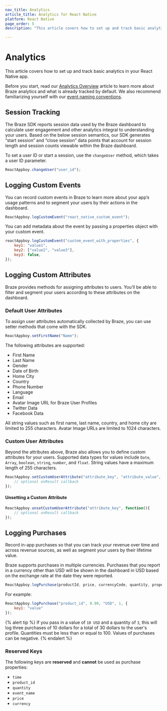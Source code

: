 ```yaml
---
nav_title: Analytics
article_title: Analytics for React Native
platform: React Native
page_order: 5
description: "This article covers how to set up and track basic analytics in the React Native app."

---
```


# Analytics

This article covers how to set up and track basic analytics in your React Native app.

Before you start, read our [Analytics Overview][0] article to learn more about Braze analytics and what is already tracked by default. We also recommend familiarizing yourself with our [event naming conventions][1].

## Session Tracking

<!-- COPIED: Android/Analytics/Tracking Sessions -->

The Braze SDK reports session data used by the Braze dashboard to calculate user engagement and other analytics integral to understanding your users. Based on the below session semantics, our SDK generates “start session” and “close session” data points that account for session length and session counts viewable within the Braze dashboard.

To set a user ID or start a session, use the `changeUser` method, which takes a user ID parameter.

```javascript
ReactAppboy.changeUser("user_id");
```

## Logging Custom Events

<!-- Copied ios/android/analytics/tracking custom events -->

You can record custom events in Braze to learn more about your app’s usage patterns and to segment your users by their actions in the dashboard.

```javascript
ReactAppboy.logCustomEvent("react_native_custom_event");
```

You can add metadata about the event by passing a properties object with your custom event.

```javascript
reactAppboy.logCustomEvent("custom_event_with_properties", {
    key1: "value1",
    key2: ["value2", "value3"],
    key3: false,
});
```

## Logging Custom Attributes

<!-- Copied ios/android/analytics/setting custom attributes -->

Braze provides methods for assigning attributes to users. You’ll be able to filter and segment your users according to these attributes on the dashboard.

### Default User Attributes

To assign user attributes automatically collected by Braze, you can use setter methods that come with the SDK.

```javascript
ReactAppboy.setFirstName("Name");
```

The following attributes are supported:

- First Name
- Last Name
- Gender
- Date of Birth
- Home City
- Country
- Phone Number
- Language
- Email
- Avatar Image URL for Braze User Profiles
- Twitter Data
- Facebook Data

All string values such as first name, last name, country, and home city are limited to 255 characters. Avatar Image URLs are limited to 1024 characters.

### Custom User Attributes

Beyond the attributes above, Braze also allows you to define custom attributes for your users. Supported data types for values include `Date`, `Array`, `boolean`, `string`, `number`, and `float`.
String values have a maximum length of 255 characters.

```javascript
ReactAppboy.setCustomUserAttribute("attribute_key", "attribute_value", function(){
    // optional onResult callback
});
```

#### Unsetting a Custom Attribute

```javascript
ReactAppboy.unsetCustomUserAttribute("attribute_key", function(){
    // optional onResult callback
});
```

## Logging Purchases

<!-- Copied ios/android/analytics/logging purchases -->

Record in-app purchases so that you can track your revenue over time and across revenue sources, as well as segment your users by their lifetime value.

Braze supports purchases in multiple currencies. Purchases that you report in a currency other than USD will be shown in the dashboard in USD based on the exchange rate at the date they were reported.

```javascript
ReactAppboy.logPurchase(productId, price, currencyCode, quantity, properties);
```

For example:

```javascript
ReactAppboy.logPurchase("product_id", 9.99, "USD", 1, {
    key1: "value"
});
```

{% alert tip %}
If you pass in a value of `10 USD` and a quantity of `3`, this will log three purchases of 10 dollars for a total of 30 dollars to the user's profile. Quantities must be less than or equal to 100. Values of purchases can be negative.
{% endalert %}

### Reserved Keys

The following keys are **reserved** and **cannot** be used as purchase properties:

- `time`
- `product_id`
- `quantity`
- `event_name`
- `price`
- `currency`

[0]: {{site.baseurl}}/developer_guide/platform_wide/analytics_overview/
[1]: {{site.baseurl}}/user_guide/data_and_analytics/custom_data/event_naming_conventions/